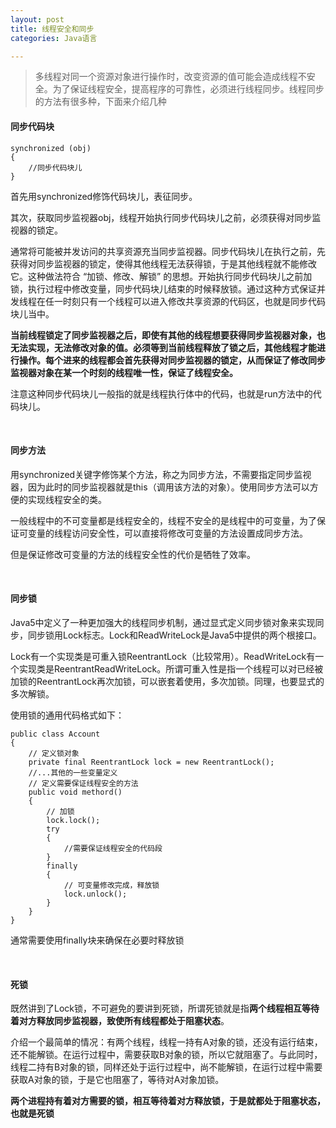 ```yaml
---
layout: post
title: 线程安全和同步
categories: Java语言

---
```


>多线程对同一个资源对象进行操作时，改变资源的值可能会造成线程不安全。为了保证线程安全，提高程序的可靠性，必须进行线程同步。线程同步的方法有很多种，下面来介绍几种

#### 同步代码块

```
synchronized (obj)  
{  
	//同步代码块儿         
} 
```

首先用synchronized修饰代码块儿，表征同步。

其次，获取同步监视器obj，线程开始执行同步代码块儿之前，必须获得对同步监视器的锁定。

通常将可能被并发访问的共享资源充当同步监视器。同步代码块儿在执行之前，先获得对同步监视器的锁定，使得其他线程无法获得锁，于是其他线程就不能修改它。这种做法符合 “加锁、修改、解锁” 的思想。开始执行同步代码块儿之前加锁，执行过程中修改变量，同步代码块儿结束的时候释放锁。通过这种方式保证并发线程在任一时刻只有一个线程可以进入修改共享资源的代码区，也就是同步代码块儿当中。

**当前线程锁定了同步监视器之后，即使有其他的线程想要获得同步监视器对象，也无法实现，无法修改对象的值。必须等到当前线程释放了锁之后，其他线程才能进行操作。每个进来的线程都会首先获得对同步监视器的锁定，从而保证了修改同步监视器对象在某一个时刻的线程唯一性，保证了线程安全。**

 注意这种同步代码块儿一般指的就是线程执行体中的代码，也就是run方法中的代码块儿。

<br/>

#### 同步方法

用synchronized关键字修饰某个方法，称之为同步方法，不需要指定同步监视器，因为此时的同步监视器就是this（调用该方法的对象）。使用同步方法可以方便的实现线程安全的类。

一般线程中的不可变量都是线程安全的，线程不安全的是线程中的可变量，为了保证可变量的线程访问安全性，可以直接将修改可变量的方法设置成同步方法。

但是保证修改可变量的方法的线程安全性的代价是牺牲了效率。

<br/>

#### 同步锁

Java5中定义了一种更加强大的线程同步机制，通过显式定义同步锁对象来实现同步，同步锁用Lock标志。Lock和ReadWriteLock是Java5中提供的两个根接口。
        
Lock有一个实现类是可重入锁ReentrantLock（比较常用）。ReadWriteLock有一个实现类是ReentrantReadWriteLock。所谓可重入性是指一个线程可以对已经被加锁的ReentrantLock再次加锁，可以嵌套着使用，多次加锁。同理，也要显式的多次解锁。

使用锁的通用代码格式如下：
```
public class Account  
{  
    // 定义锁对象  
    private final ReentrantLock lock = new ReentrantLock();  
    //...其他的一些变量定义  
    // 定义需要保证线程安全的方法  
    public void methord()  
    {  
        // 加锁  
        lock.lock();  
        try  
        {  
            //需要保证线程安全的代码段  
        }  
        finally  
        {  
            // 可变量修改完成，释放锁  
            lock.unlock();  
        }         
    }  
}  
```

通常需要使用finally块来确保在必要时释放锁

<br/>

#### 死锁

既然讲到了Lock锁，不可避免的要讲到死锁，所谓死锁就是指**两个线程相互等待着对方释放同步监视器，致使所有线程都处于阻塞状态**。

介绍一个最简单的情况：有两个线程，线程一持有A对象的锁，还没有运行结束，还不能解锁。在运行过程中，需要获取B对象的锁，所以它就阻塞了。与此同时，线程二持有B对象的锁，同样还处于运行过程中，尚不能解锁，在运行过程中需要获取A对象的锁，于是它也阻塞了，等待对A对象加锁。

**两个进程持有着对方需要的锁，相互等待着对方释放锁，于是就都处于阻塞状态，也就是死锁**



